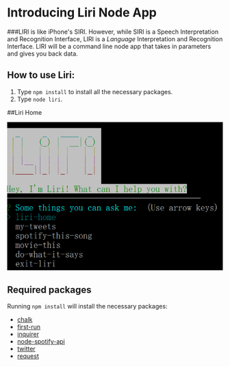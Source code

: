 # Introducing Liri Node App

###LIRI is like iPhone's SIRI. However, while SIRI is a Speech Interpretation and Recognition Interface, LIRI is a _Language_ Interpretation and Recognition Interface. LIRI will be a command line node app that takes in parameters and gives you back data.


## How to use Liri:

1. Type `npm install` to install all the necessary packages. 
2. Type `node liri`.



##Liri Home

![](liri-home.png)


## Required packages
Running `npm install` will install the necessary packages:

- [chalk](https://www.npmjs.com/browse/keyword/chalk) 
- [first-run](https://www.npmjs.com/package/first-run) 
- [inquirer](https://www.npmjs.com/package/inquirer) 
- [node-spotify-api](https://www.npmjs.com/package/node-spotify-api) 
- [twitter](https://www.npmjs.com/package/twitter) 
- [request](https://www.npmjs.com/package/request) 

